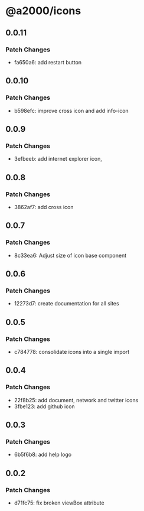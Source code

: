 # @a2000/icons

## 0.0.11

### Patch Changes

- fa650a6: add restart button

## 0.0.10

### Patch Changes

- b598efc: improve cross icon and add info-icon

## 0.0.9

### Patch Changes

- 3efbeeb: add internet explorer icon,

## 0.0.8

### Patch Changes

- 3862af7: add cross icon

## 0.0.7

### Patch Changes

- 8c33ea6: Adjust size of icon base component

## 0.0.6

### Patch Changes

- 12273d7: create documentation for all sites

## 0.0.5

### Patch Changes

- c784778: consolidate icons into a single import

## 0.0.4

### Patch Changes

- 22f8b25: add document, network and twitter icons
- 3fbe123: add github icon

## 0.0.3

### Patch Changes

- 6b5f6b8: add help logo

## 0.0.2

### Patch Changes

- d71fc75: fix broken viewBox attribute
